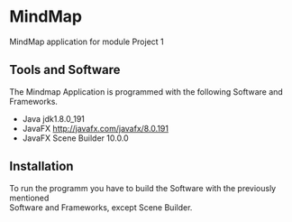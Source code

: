 # MindMap

MindMap application for module Project 1

## Tools and Software

The Mindmap Application is programmed with the following Software and Frameworks.
* Java jdk1.8.0_191
* JavaFX http://javafx.com/javafx/8.0.191
* JavaFX Scene Builder 10.0.0

## Installation
To run the programm you have to build the Software with the previously mentioned \
Software and Frameworks, except Scene Builder. 


